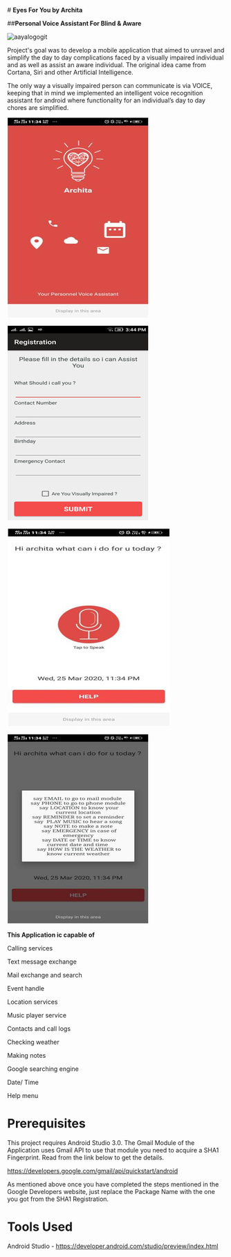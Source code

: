 ﻿﻿# **Eyes For You by Archita**
  
﻿﻿##**Personal Voice Assistant For Blind & Aware**

   ![aayalogogit](https://user-images.githubusercontent.com/26801020/34158538-dac784a6-e4eb-11e7-95fe-e94a263cc0e1.png)


Project's goal was to develop a mobile application that aimed to unravel and simplify the day to day complications faced
by a visually impaired individual and as well as assist an aware individual.
The original idea came from Cortana, Siri and other Artificial Intelligence.

The only way a visually impaired person can communicate is via VOICE,
keeping that in mind we implemented an intelligent voice recognition assistant for android where functionality for an individual’s
day to day chores are simplified.



![AppLogo](https://github.com/archita-awasthi/Eyes_For_You_by_Archita/blob/master/Screenshots/AppLogo1.jpg)          


![screenshot_2017-12-19-15-44-33](https://github.com/archita-awasthi/Eyes_For_You_by_Archita/blob/master/Screenshots/ArchitaRegistrationPage1.png)



![screenshot_2017-12-19-15-45-17](https://github.com/archita-awasthi/Eyes_For_You_by_Archita/blob/master/Screenshots/Archita_homeScreen1.jpg)    


![screenshot_2017-12-19-15-45-39](https://github.com/archita-awasthi/Eyes_For_You_by_Archita/blob/master/Screenshots/ArchitaMainMenuPage1.jpg)



**This Application ic capable of**

Calling services


Text message exchange


Mail exchange and search


Event handle


Location services


Music player service


Contacts and call logs


Checking weather


Making notes


Google searching engine


Date/ Time


Help menu


# Prerequisites
This project requires Android Studio 3.0. The Gmail Module of the Application uses Gmail API to use that module you need to acquire a SHA1 Fingerprint. Read from the link below to get the details.

https://developers.google.com/gmail/api/quickstart/android

As mentioned above once you have completed the steps mentioned in the Google Developers website, just replace the Package Name with the one you got from the SHA1 Registration.

# Tools Used
Android Studio - https://developer.android.com/studio/preview/index.html

